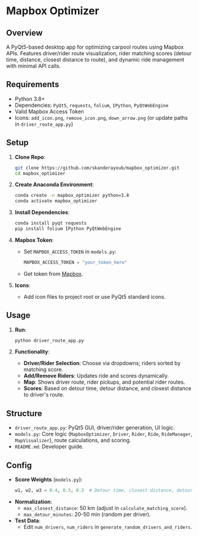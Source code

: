 # Mapbox Optimizer

## Overview

A PyQt5-based desktop app for optimizing carpool routes using Mapbox APIs. Features driver/rider route visualization, rider matching scores (detour time, distance, closest distance to route), and dynamic ride management with minimal API calls.

## Requirements

- Python 3.8+
- Dependencies: `PyQt5`, `requests`, `folium`, `IPython`, `PyQtWebEngine`
- Valid Mapbox Access Token
- Icons: `add_icon.png`, `remove_icon.png`, `down_arrow.png` (or update paths in `driver_route_app.py`)

## Setup

1. **Clone Repo**:
   ```bash
   git clone https://github.com/skanderayoub/mapbox_optimizer.git
   cd mapbox_optimizer
   ```

2. **Create Anaconda Environment**:
   ```bash
   conda create -n mapbox_optimizer python=3.8
   conda activate mapbox_optimizer
   ```

3. **Install Dependencies**:
   ```bash
   conda install pyqt requests
   pip install folium IPython PyQtWebEngine
   ```

4. **Mapbox Token**:
   - Set `MAPBOX_ACCESS_TOKEN` in `models.py`:
     ```python
     MAPBOX_ACCESS_TOKEN = "your_token_here"
     ```
   - Get token from [Mapbox](https://www.mapbox.com/).

5. **Icons**:
   - Add icon files to project root or use PyQt5 standard icons.

## Usage

1. **Run**:
   ```bash
   python driver_route_app.py
   ```

2. **Functionality**:
   - **Driver/Rider Selection**: Choose via dropdowns; riders sorted by matching score.
   - **Add/Remove Riders**: Updates ride and scores dynamically.
   - **Map**: Shows driver route, rider pickups, and potential rider routes.
   - **Scores**: Based on detour time, detour distance, and closest distance to driver's route.

## Structure

- `driver_route_app.py`: PyQt5 GUI, driver/rider generation, UI logic.
- `models.py`: Core logic (`MapboxOptimizer`, `Driver`, `Rider`, `Ride`, `RideManager`, `MapVisualizer`), route calculations, and scoring.
- `README.md`: Developer guide.

## Config

- **Score Weights** (`models.py`):
  ```python
  w1, w2, w3 = 0.4, 0.3, 0.3  # Detour time, closest distance, detour distance
  ```
- **Normalization**:
  - `max_closest_distance`: 50 km (adjust in `calculate_matching_score`).
  - `max_detour_minutes`: 20-50 min (random per driver).
- **Test Data**:
  - Edit `num_drivers`, `num_riders` in `generate_random_drivers_and_riders`.